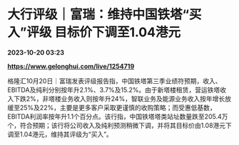 # 大行评级｜富瑞：维持中国铁塔“买入”评级 目标价下调至1.04港元

**2023-10-20 03:23**

**https://www.gelonghui.com/live/1254719**

格隆汇10月20日｜富瑞发表评级报告指，中国铁塔第三季业绩符预期，收入、EBITDA及纯利分别按年升2.1%、3.7%及15.2%。由于新塔楼租赁，营运铁塔收入下跌2%，非塔楼业务收入则按年升24%，智联业务及能源业务收入按年增长放缓至25%及22%，主要是更多客户采取更谨慎的收购策略；而受惠低基数，EBITDA利润率按年升1.1个百分点。该行指，中国铁塔塔类站址数量跌至205.4万个，符合预期；该行将公司收入及纯利预测稍微下调，并将其目标价由1.08港元下调至1.04港元，维持其评级为“买入”。